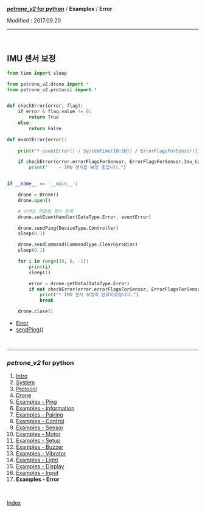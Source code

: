 **[*petrone_v2* for python](index.md)** / **Examples** / **Error**

Modified : 2017.09.20

---

<br>


## <a name="Error_ImuCalibrating">IMU 센서 보정</a>

```py
from time import sleep

from petrone_v2.drone import *
from petrone_v2.protocol import *


def checkError(error, flag):
    if error & flag.value != 0:
        return True
    else:
        return False

def eventError(error):
    
    print("* eventError() / SystemTime({0:10}) / ErrorFlagsForSensor({1:032b}) / ErrorFlagsForState({2:032b})".format(error.systemTime, error.errorFlagsForSensor, error.errorFlagsForState))

    if checkError(error.errorFlagsForSensor, ErrorFlagsForSensor.Imu_Calibrating):
        print("    - IMU 센서를 보정 중입니다.")


if __name__ == '__main__':

    drone = Drone()
    drone.open()

    # 이벤트 핸들링 함수 등록
    drone.setEventHandler(DataType.Error, eventError)

    drone.sendPing(DeviceType.Controller)
    sleep(0.1)

    drone.sendCommand(CommandType.ClearGyroBias)
    sleep(0.1)

    for i in range(30, 0, -1):
        print(i)
        sleep(1)

        error = drone.getData(DataType.Error)
        if not checkError(error.errorFlagsForSensor, ErrorFlagsForSensor.Imu_Calibrating):
            print("* IMU 센서 보정이 완료되었습니다.")
            break

    drone.close()
```

- [Error](03_protocol.md#Error)
- [sendPing()](04_drone.md#sendPing)


<br>


---

<h3><i>petrone_v2</i> for python</H3>

 1. [Intro](01_intro.md)
 2. [System](02_system.md)
 3. [Protocol](03_protocol.md)
 4. [Drone](04_drone.md)
 5. [Examples - Ping](examples_01_ping.md)
 6. [Examples - Information](examples_02_information.md)
 7. [Examples - Pairing](examples_03_pairing.md)
 8. [Examples - Control](examples_04_control.md)
 9. [Examples - Sensor](examples_05_sensor.md)
10. [Examples - Motor](examples_06_motor.md)
11. [Examples - Setup](examples_07_setup.md)
12. [Examples - Buzzer](examples_08_buzzer.md)
13. [Examples - Vibrator](examples_09_vibrator.md)
14. [Examples - Light](examples_10_light.md)
15. [Examples - Display](examples_11_display.md)
16. [Examples - Input](examples_12_input.md)
17. **Examples - Error**

<br>

[Index](index.md)

